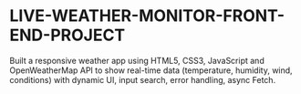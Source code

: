 # LIVE-WEATHER-MONITOR-FRONT-END-PROJECT
Built a responsive weather app using HTML5, CSS3, JavaScript and OpenWeatherMap API to show real-time data (temperature, humidity, wind, conditions) with dynamic UI, input search, error handling, async Fetch. 
